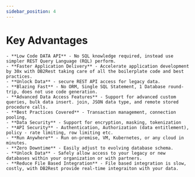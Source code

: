 ```yaml
---
sidebar_position: 4
---
```


# Key Advantages

    - **Low Code DATA API** - No SQL knowledge required, instead use simpler REST Query Language (RQL) perform.
    - **Faster Application Delivery** - Accelerate application development by 30x with DB2Rest taking care of all the boilerplate code and best practices.
    - **Unlock Data** - secure REST API access for legacy data.
    - **Blazing Fast** - No ORM, Single SQL Statement, 1 Database round-trip, does not use code generation.
    - **Advanced Data Access Features** - Support for advanced custom queries, bulk data insert. join, JSON data type, and remote stored procedure calls.
    - **Best Practices Covered** - Transaction management, connection pooling, 
    - **Data Security** - Support for encryption, masking, tokenization
    - **API Security** - Authentication, Authorization (data entitlement), policy - rate limiting, row limiting etc.
    - **Run Anywhere** - Run on-premise, VM, Kubernetes, or any cloud in minutes.
    - **Zero Downtime** - Easily adjust to evolving database schema.
    - **Unlock Data** - Safely allow access to your legacy or new databases within your organization or with partners. 
    - **Reduce File Based Integration** - File based integration is slow, costly, with DB2Rest provide real-time integraiton with your data.
